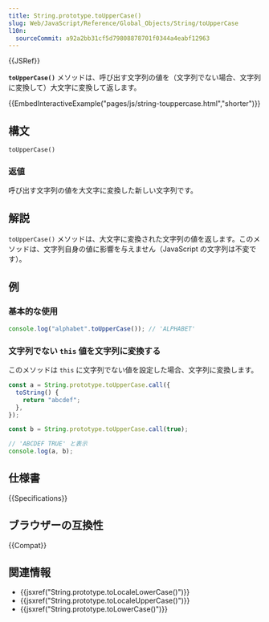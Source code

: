 ```yaml
---
title: String.prototype.toUpperCase()
slug: Web/JavaScript/Reference/Global_Objects/String/toUpperCase
l10n:
  sourceCommit: a92a2bb31cf5d79808878701f0344a4eabf12963
---
```


{{JSRef}}

**`toUpperCase()`** メソッドは、呼び出す文字列の値を（文字列でない場合、文字列に変換して）大文字に変換して返します。

{{EmbedInteractiveExample("pages/js/string-touppercase.html","shorter")}}

## 構文

```js-nolint
toUpperCase()
```

### 返値

呼び出す文字列の値を大文字に変換した新しい文字列です。

## 解説

`toUpperCase()` メソッドは、大文字に変換された文字列の値を返します。このメソッドは、文字列自身の値に影響を与えません（JavaScript の文字列は不変です）。

## 例

### 基本的な使用

```js
console.log("alphabet".toUpperCase()); // 'ALPHABET'
```

### 文字列でない `this` 値を文字列に変換する

このメソッドは `this` に文字列でない値を設定した場合、文字列に変換します。

```js
const a = String.prototype.toUpperCase.call({
  toString() {
    return "abcdef";
  },
});

const b = String.prototype.toUpperCase.call(true);

// 'ABCDEF TRUE' と表示
console.log(a, b);
```

## 仕様書

{{Specifications}}

## ブラウザーの互換性

{{Compat}}

## 関連情報

- {{jsxref("String.prototype.toLocaleLowerCase()")}}
- {{jsxref("String.prototype.toLocaleUpperCase()")}}
- {{jsxref("String.prototype.toLowerCase()")}}
